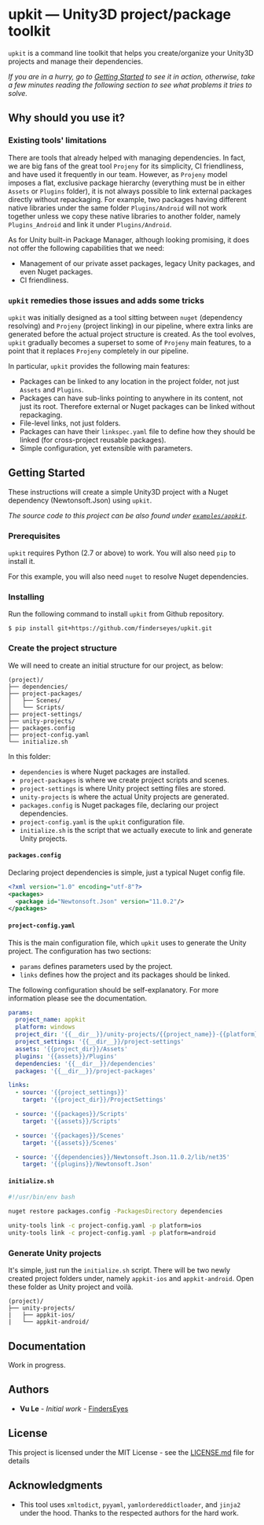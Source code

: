 # upkit &mdash; Unity3D project/package toolkit

`upkit` is a command line toolkit that helps you create/organize your Unity3D projects and manage their dependencies. 

_If you are in a hurry, go to [Getting Started](##getting-tarted) to see it in action, otherwise, take a few minutes reading the following section to see what problems it tries to solve._

## Why should you use it? 

### Existing tools' limitations

There are tools that already helped with managing dependencies. In fact, we are big fans of the great tool `Projeny` for its simplicity, CI friendliness, and have used it frequently in our team. However, as `Projeny` model imposes a flat, exclusive package hierarchy (everything must be in either `Assets` or `Plugins` folder), it is not always possible to link external packages directly without repackaging. For example, two packages having different native libraries under the same folder `Plugins/Android` will not work together unless we copy these native libraries to another folder, namely `Plugins_Android` and link it under `Plugins/Android`. 

As for Unity built-in Package Manager, although looking promising, it does not offer the following capabilities that we need:
* Management of our private asset packages, legacy Unity packages, and even Nuget packages.
* CI friendliness. 

### `upkit` remedies those issues and adds some tricks

`upkit` was initially designed as a tool sitting between `nuget` (dependency resolving) and `Projeny` (project linking) in our pipeline, where extra links are generated before the actual project structure is created. As the tool evolves, `upkit` gradually becomes a superset to some of `Projeny` main features, to a point that it replaces `Projeny` completely in our pipeline.

In particular, `upkit` provides the following main features:
* Packages can be linked to any location in the project folder, not just `Assets` and `Plugins`.
* Packages can have sub-links pointing to anywhere in its content, not just its root. Therefore external or Nuget packages can be linked without repackaging.
* File-level links, not just folders.
* Packages can have their `linkspec.yaml` file to define how they should be linked (for cross-project reusable packages).
* Simple configuration, yet extensible with parameters.


## Getting Started

These instructions will create a simple Unity3D project with a Nuget dependency (Newtonsoft.Json) using `upkit`.

_The source code to this project can be also found under [`examples/appkit`](#https://github.com/finderseyes/upkit/tree/develop/examples/appkit)._

### Prerequisites

`upkit` requires Python (2.7 or above) to work. You will also need `pip` to install it.

For this example, you will also need `nuget` to resolve Nuget dependencies.

### Installing
Run the following command to install `upkit` from Github repository.

```
$ pip install git+https://github.com/finderseyes/upkit.git
```

### Create the project structure

We will need to create an initial structure for our project, as below: 

```
(project)/
├── dependencies/
├── project-packages/
│   ├── Scenes/
│   └── Scripts/
├── project-settings/
├── unity-projects/
├── packages.config
├── project-config.yaml
└── initialize.sh
```
In this folder:
* `dependencies` is where Nuget packages are installed.
* `project-packages` is where we create project scripts and scenes.
* `project-settings` is where Unity project setting files are stored. 
* `unity-projects` is where the actual Unity projects are generated.
* `packages.config` is Nuget packages file, declaring our project dependencies.
* `project-config.yaml` is the `upkit` configuration file. 
* `initialize.sh` is the script that we actually execute to link and generate Unity projects.

#### `packages.config`
Declaring project dependencies is simple, just a typical Nuget config file.
```xml
<?xml version="1.0" encoding="utf-8"?>
<packages>
  <package id="Newtonsoft.Json" version="11.0.2"/> 
</packages>
```

#### `project-config.yaml`
This is the main configuration file, which `upkit` uses to generate the Unity project. The configuration has two sections:
* `params` defines parameters used by the project. 
* `links` defines how the project and its packages should be linked. 

The following configuration should be self-explanatory. For more information please see the documentation.

```yaml
params:
  project_name: appkit
  platform: windows
  project_dir: '{{__dir__}}/unity-projects/{{project_name}}-{{platform}}'
  project_settings: '{{__dir__}}/project-settings'
  assets: '{{project_dir}}/Assets'
  plugins: '{{assets}}/Plugins'
  dependencies: '{{__dir__}}/dependencies'
  packages: '{{__dir__}}/project-packages'

links:
  - source: '{{project_settings}}'
    target: '{{project_dir}}/ProjectSettings'

  - source: '{{packages}}/Scripts'
    target: '{{assets}}/Scripts'

  - source: '{{packages}}/Scenes'
    target: '{{assets}}/Scenes'

  - source: '{{dependencies}}/Newtonsoft.Json.11.0.2/lib/net35'
    target: '{{plugins}}/Newtonsoft.Json'
```

#### `initialize.sh`
```bash
#!/usr/bin/env bash

nuget restore packages.config -PackagesDirectory dependencies

unity-tools link -c project-config.yaml -p platform=ios
unity-tools link -c project-config.yaml -p platform=android
```

### Generate Unity projects
It's simple, just run the `initialize.sh` script. There will be two newly created project folders under, namely `appkit-ios` and `appkit-android`. Open these folder as Unity project and voilà. 
```
(project)/
├── unity-projects/
|   ├── appkit-ios/
|   └── appkit-android/
```

## Documentation

Work in progress.

## Authors

* **Vu Le** - *Initial work* - [FindersEyes](https://github.com/finderseyes)

## License

This project is licensed under the MIT License - see the [LICENSE.md](LICENSE.md) file for details

## Acknowledgments

* This tool uses `xmltodict`, `pyyaml`, `yamlordereddictloader`, and `jinja2` under the hood. Thanks to the respected authors for the hard work.
